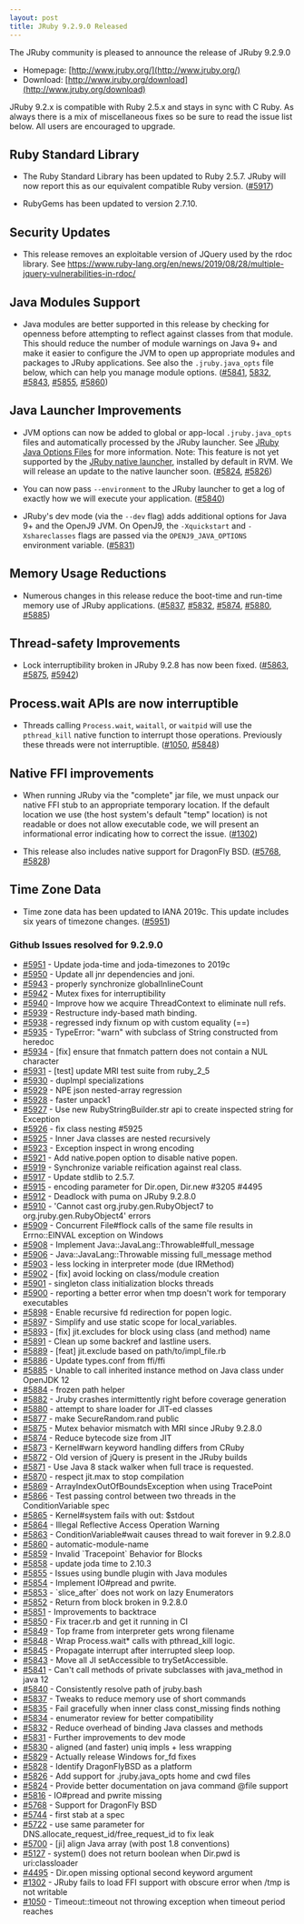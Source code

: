 ```yaml
---
layout: post
title: JRuby 9.2.9.0 Released
---
```

The JRuby community is pleased to announce the release of JRuby 9.2.9.0

- Homepage: [http://www.jruby.org/](http://www.jruby.org/)
- Download: [http://www.jruby.org/download](http://www.jruby.org/download)

JRuby 9.2.x is compatible with Ruby 2.5.x and stays in sync with C Ruby.  As always there is a mix of miscellaneous fixes so be sure to read the issue list below.  All users are encouraged to upgrade.


Ruby Standard Library
---------------------

* The Ruby Standard Library has been updated to Ruby 2.5.7. JRuby will now report this as our equivalent compatible Ruby version. ([#5917](https://github.com/jruby/jruby/pull/5917))

* RubyGems has been updated to version 2.7.10.

Security Updates
----------------

* This release removes an exploitable version of JQuery used by the rdoc library. See https://www.ruby-lang.org/en/news/2019/08/28/multiple-jquery-vulnerabilities-in-rdoc/

Java Modules Support
--------------------

* Java modules are better supported in this release by checking for openness before attempting to reflect
  against classes from that module. This should reduce the number of module warnings on Java 9+ and make it easier
  to configure the JVM to open up appropriate modules and packages to JRuby applications. See also the `.jruby.java_opts`
  file below, which can help you manage module options. ([#5841](https://github.com/jruby/jruby/issues/5841), [5832](https://github.com/jruby/jruby/pull/5832), [#5843](https://github.com/jruby/jruby/pull/5843), [#5855](https://github.com/jruby/jruby/issues/5855), [#5860](https://github.com/jruby/jruby/pull/5860))

Java Launcher Improvements
--------------------------

* JVM options can now be added to global or app-local `.jruby.java_opts` files and automatically
  processed by the JRuby launcher. See [JRuby Java Options Files](http://wiki.jruby.org/JRuby-Java-Options-Files)
  for more information. Note: This feature is not yet supported by the [JRuby native launcher](https://github.com/jruby/jruby-launcher),
  installed by default in RVM. We will release an update to the native launcher soon. ([#5824](https://github.com/jruby/jruby/issues/5824), [#5826](https://github.com/jruby/jruby/pull/5826))
  
* You can now pass `--environment` to the JRuby launcher to get a log of exactly how we will execute your application. ([#5840](https://github.com/jruby/jruby/pull/5840))

* JRuby's dev mode (via the `--dev` flag) adds additional options for Java 9+ and the OpenJ9 JVM. On OpenJ9, the `-Xquickstart` and `-Xshareclasses` flags are passed via the `OPENJ9_JAVA_OPTIONS` environment variable. ([#5831](https://github.com/jruby/jruby/pull/5831))

Memory Usage Reductions
-----------------------

* Numerous changes in this release reduce the boot-time and run-time memory use of JRuby applications. ([#5837](https://github.com/jruby/jruby/pull/5837), [#5832](https://github.com/jruby/jruby/pull/5832), [#5874](https://github.com/jruby/jruby/pull/5874), [#5880](https://github.com/jruby/jruby/pull/5880), [#5885](https://github.com/jruby/jruby/issues/5885))


Thread-safety Improvements
--------------------------

* Lock interruptibility broken in JRuby 9.2.8 has now been fixed. ([#5863](https://github.com/jruby/jruby/issues/5863), [#5875](https://github.com/jruby/jruby/issues/5875), [#5942](https://github.com/jruby/jruby/pull/5942))


Process.wait APIs are now interruptible
---------------------------------------

* Threads calling `Process.wait`, `waitall`, or `waitpid` will use the `pthread_kill` native function to interrupt
  those operations. Previously these threads were not interruptible. ([#1050](https://github.com/jruby/jruby/issues/1050), [#5848](https://github.com/jruby/jruby/pull/5848))

Native FFI improvements
-----------------------

* When running JRuby via the "complete" jar file, we must unpack our native FFI stub to an appropriate temporary
  location. If the default location we use (the host system's default "temp" location) is not readable or does not
  allow executable code, we will present an informational error indicating how to correct the issue. ([#1302](https://github.com/jruby/jruby/issues/1302))

* This release also includes native support for DragonFly BSD. ([#5768](https://github.com/jruby/jruby/issues/5768), [#5828](https://github.com/jruby/jruby/pull/5828))


Time Zone Data
--------------

* Time zone data has been updated to IANA 2019c. This update includes six years of timezone changes. ([#5951](https://github.com/jruby/jruby/pull/5951))


### Github Issues resolved for 9.2.9.0

<ul>
<li><a href="https://github.com/jruby/jruby/pull/5951">#5951</a> - Update joda-time and joda-timezones to 2019c</li>
<li><a href="https://github.com/jruby/jruby/pull/5950">#5950</a> - Update all jnr dependencies and joni.</li>
<li><a href="https://github.com/jruby/jruby/pull/5943">#5943</a> - properly synchronize globalInlineCount</li>
<li><a href="https://github.com/jruby/jruby/pull/5942">#5942</a> - Mutex fixes for interruptibility</li>
<li><a href="https://github.com/jruby/jruby/pull/5940">#5940</a> - Improve how we acquire ThreadContext to eliminate null refs.</li>
<li><a href="https://github.com/jruby/jruby/pull/5939">#5939</a> - Restructure indy-based math binding.</li>
<li><a href="https://github.com/jruby/jruby/issues/5938">#5938</a> - regressed indy fixnum op with custom equality (==)</li>
<li><a href="https://github.com/jruby/jruby/issues/5935">#5935</a> - TypeError: "warn" with subclass of String constructed from heredoc</li>
<li><a href="https://github.com/jruby/jruby/pull/5934">#5934</a> - [fix] ensure that fnmatch pattern does not contain a NUL character</li>
<li><a href="https://github.com/jruby/jruby/pull/5931">#5931</a> - [test] update MRI test suite from ruby_2_5</li>
<li><a href="https://github.com/jruby/jruby/pull/5930">#5930</a> - dupImpl specializations</li>
<li><a href="https://github.com/jruby/jruby/issues/5929">#5929</a> - NPE json nested-array regression</li>
<li><a href="https://github.com/jruby/jruby/pull/5928">#5928</a> - faster unpack1</li>
<li><a href="https://github.com/jruby/jruby/pull/5927">#5927</a> - Use new RubyStringBuilder.str api to create inspected string for Exception</li>
<li><a href="https://github.com/jruby/jruby/pull/5926">#5926</a> - fix class nesting #5925</li>
<li><a href="https://github.com/jruby/jruby/issues/5925">#5925</a> - Inner Java classes are nested recursively</li>
<li><a href="https://github.com/jruby/jruby/issues/5923">#5923</a> - Exception inspect in wrong encoding</li>
<li><a href="https://github.com/jruby/jruby/pull/5921">#5921</a> - Add native.popen option to disable native popen.</li>
<li><a href="https://github.com/jruby/jruby/pull/5919">#5919</a> - Synchronize variable reification against real class.</li>
<li><a href="https://github.com/jruby/jruby/pull/5917">#5917</a> - Update stdlib to 2.5.7.</li>
<li><a href="https://github.com/jruby/jruby/pull/5915">#5915</a> - encoding parameter for Dir.open, Dir.new #3205 #4495</li>
<li><a href="https://github.com/jruby/jruby/issues/5912">#5912</a> - Deadlock with puma on JRuby 9.2.8.0</li>
<li><a href="https://github.com/jruby/jruby/issues/5910">#5910</a> - 'Cannot cast org.jruby.gen.RubyObject7 to org.jruby.gen.RubyObject4' errors</li>
<li><a href="https://github.com/jruby/jruby/issues/5909">#5909</a> - Concurrent File#flock calls of the same file results in Errno::EINVAL exception on Windows</li>
<li><a href="https://github.com/jruby/jruby/pull/5908">#5908</a> - Implement Java::JavaLang::Throwable#full_message</li>
<li><a href="https://github.com/jruby/jruby/issues/5906">#5906</a> - Java::JavaLang::Throwable missing full_message method</li>
<li><a href="https://github.com/jruby/jruby/pull/5903">#5903</a> - less locking in interpreter mode (due IRMethod)</li>
<li><a href="https://github.com/jruby/jruby/pull/5902">#5902</a> - [fix] avoid locking on class/module creation</li>
<li><a href="https://github.com/jruby/jruby/issues/5901">#5901</a> - singleton class initialization blocks threads</li>
<li><a href="https://github.com/jruby/jruby/issues/5900">#5900</a> - reporting a better error when tmp doesn't work for temporary executables</li>
<li><a href="https://github.com/jruby/jruby/pull/5898">#5898</a> - Enable recursive fd redirection for popen logic.</li>
<li><a href="https://github.com/jruby/jruby/pull/5897">#5897</a> - Simplify and use static scope for local_variables.</li>
<li><a href="https://github.com/jruby/jruby/pull/5893">#5893</a> - [fix] jit.excludes for block using class (and method) name</li>
<li><a href="https://github.com/jruby/jruby/pull/5891">#5891</a> - Clean up some backref and lastline users.</li>
<li><a href="https://github.com/jruby/jruby/pull/5889">#5889</a> - [feat] jit.exclude based on path/to/impl_file.rb</li>
<li><a href="https://github.com/jruby/jruby/pull/5886">#5886</a> - Update types.conf from ffi/ffi</li>
<li><a href="https://github.com/jruby/jruby/issues/5885">#5885</a> - Unable to call inherited instance method on Java class under OpenJDK 12</li>
<li><a href="https://github.com/jruby/jruby/pull/5884">#5884</a> - frozen path helper</li>
<li><a href="https://github.com/jruby/jruby/issues/5882">#5882</a> - Jruby crashes intermittently right before coverage generation</li>
<li><a href="https://github.com/jruby/jruby/pull/5880">#5880</a> - attempt to share loader for JIT-ed classes</li>
<li><a href="https://github.com/jruby/jruby/pull/5877">#5877</a> - make SecureRandom.rand public</li>
<li><a href="https://github.com/jruby/jruby/issues/5875">#5875</a> - Mutex behavior mismatch with MRI since JRuby 9.2.8.0</li>
<li><a href="https://github.com/jruby/jruby/pull/5874">#5874</a> - Reduce bytecode size from JIT</li>
<li><a href="https://github.com/jruby/jruby/issues/5873">#5873</a> - Kernel#warn keyword handling differs from CRuby</li>
<li><a href="https://github.com/jruby/jruby/issues/5872">#5872</a> - Old version of jQuery is present in the JRuby builds</li>
<li><a href="https://github.com/jruby/jruby/pull/5871">#5871</a> - Use Java 8 stack walker when full trace is requested.</li>
<li><a href="https://github.com/jruby/jruby/pull/5870">#5870</a> - respect jit.max to stop compilation</li>
<li><a href="https://github.com/jruby/jruby/issues/5869">#5869</a> - ArrayIndexOutOfBoundsException when using TracePoint</li>
<li><a href="https://github.com/jruby/jruby/pull/5866">#5866</a> - Test passing control between two threads in the ConditionVariable spec</li>
<li><a href="https://github.com/jruby/jruby/issues/5865">#5865</a> - Kernel#system fails with out: $stdout</li>
<li><a href="https://github.com/jruby/jruby/issues/5864">#5864</a> - Illegal Reflective Access Operation Warning</li>
<li><a href="https://github.com/jruby/jruby/issues/5863">#5863</a> - ConditionVariable#wait causes thread to wait forever in 9.2.8.0</li>
<li><a href="https://github.com/jruby/jruby/pull/5860">#5860</a> - automatic-module-name</li>
<li><a href="https://github.com/jruby/jruby/issues/5859">#5859</a> - Invalid `Tracepoint` Behavior for Blocks</li>
<li><a href="https://github.com/jruby/jruby/pull/5858">#5858</a> - update joda time to 2.10.3</li>
<li><a href="https://github.com/jruby/jruby/issues/5855">#5855</a> - Issues using bundle plugin with Java modules</li>
<li><a href="https://github.com/jruby/jruby/pull/5854">#5854</a> - Implement IO#pread and pwrite.</li>
<li><a href="https://github.com/jruby/jruby/issues/5853">#5853</a> - `slice_after` does not work on lazy Enumerators</li>
<li><a href="https://github.com/jruby/jruby/issues/5852">#5852</a> - Return from block broken in 9.2.8.0</li>
<li><a href="https://github.com/jruby/jruby/pull/5851">#5851</a> - Improvements to backtrace</li>
<li><a href="https://github.com/jruby/jruby/pull/5850">#5850</a> - Fix tracer.rb and get it running in CI</li>
<li><a href="https://github.com/jruby/jruby/issues/5849">#5849</a> - Top frame from interpreter gets wrong filename</li>
<li><a href="https://github.com/jruby/jruby/pull/5848">#5848</a> - Wrap Process.wait* calls with pthread_kill logic.</li>
<li><a href="https://github.com/jruby/jruby/pull/5845">#5845</a> - Propagate interrupt after interrupted sleep loop.</li>
<li><a href="https://github.com/jruby/jruby/pull/5843">#5843</a> - Move all JI setAccessible to trySetAccessible.</li>
<li><a href="https://github.com/jruby/jruby/issues/5841">#5841</a> - Can't call methods of private subclasses with java_method in java 12</li>
<li><a href="https://github.com/jruby/jruby/pull/5840">#5840</a> - Consistently resolve path of jruby.bash</li>
<li><a href="https://github.com/jruby/jruby/pull/5837">#5837</a> - Tweaks to reduce memory use of short commands</li>
<li><a href="https://github.com/jruby/jruby/pull/5835">#5835</a> - Fail gracefully when inner class const_missing finds nothing</li>
<li><a href="https://github.com/jruby/jruby/pull/5834">#5834</a> - enumerator review for better compatibility</li>
<li><a href="https://github.com/jruby/jruby/pull/5832">#5832</a> - Reduce overhead of binding Java classes and methods</li>
<li><a href="https://github.com/jruby/jruby/pull/5831">#5831</a> - Further improvements to dev mode</li>
<li><a href="https://github.com/jruby/jruby/pull/5830">#5830</a> - aligned (and faster) uniq impls + less wrapping</li>
<li><a href="https://github.com/jruby/jruby/issues/5829">#5829</a> - Actually release Windows for_fd fixes</li>
<li><a href="https://github.com/jruby/jruby/pull/5828">#5828</a> - Identify DragonFlyBSD as a platform</li>
<li><a href="https://github.com/jruby/jruby/pull/5826">#5826</a> - Add support for .jruby.java_opts home and cwd files</li>
<li><a href="https://github.com/jruby/jruby/issues/5824">#5824</a> - Provide better documentation on java command @file support</li>
<li><a href="https://github.com/jruby/jruby/issues/5816">#5816</a> - IO#pread and pwrite missing</li>
<li><a href="https://github.com/jruby/jruby/issues/5768">#5768</a> - Support for DragonFly BSD</li>
<li><a href="https://github.com/jruby/jruby/pull/5744">#5744</a> - first stab at a spec</li>
<li><a href="https://github.com/jruby/jruby/pull/5722">#5722</a> - use same parameter for DNS.allocate_request_id/free_request_id to fix leak</li>
<li><a href="https://github.com/jruby/jruby/pull/5700">#5700</a> - [ji] align Java array (with post 1.8 conventions)</li>
<li><a href="https://github.com/jruby/jruby/issues/5127">#5127</a> - system() does not return boolean when Dir.pwd is uri:classloader </li>
<li><a href="https://github.com/jruby/jruby/issues/4495">#4495</a> - Dir.open missing optional second keyword argument</li>
<li><a href="https://github.com/jruby/jruby/issues/1302">#1302</a> - JRuby fails to load FFI support with obscure error when /tmp is not writable</li>
<li><a href="https://github.com/jruby/jruby/issues/1050">#1050</a> - Timeout::timeout not throwing exception when timeout period reaches</li>
</ul>
